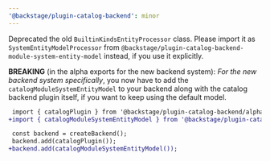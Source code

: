 ```yaml
---
'@backstage/plugin-catalog-backend': minor
---
```


Deprecated the old `BuiltinKindsEntityProcessor` class. Please import it as
`SystemEntityModelProcessor` from
`@backstage/plugin-catalog-backend-module-system-entity-model` instead, if you
use it explicitly.

**BREAKING** (in the alpha exports for the new backend system): _For the new
backend system specifically_, you now have to add the
`catalogModuleSystemEntityModel` to your backend along with the catalog backend
plugin itself, if you want to keep using the default model.

```diff
 import { catalogPlugin } from '@backstage/plugin-catalog-backend/alpha';
+import { catalogModuleSystemEntityModel } from '@backstage/plugin-catalog-backend-module-system-entity-model/alpha';

 const backend = createBackend();
 backend.add(catalogPlugin());
+backend.add(catalogModuleSystemEntityModel());
```
